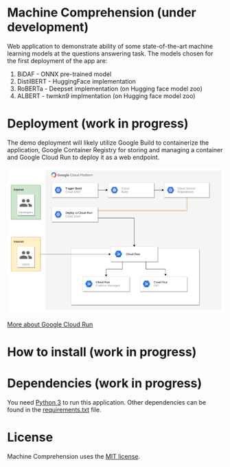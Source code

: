 # Machine Comprehension (under development)

Web application to demonstrate ability of some state-of-the-art machine learning models at the questions answering task. The models chosen for the first deployment of the app are:

1. BiDAF - ONNX pre-trained model
2. DistilBERT - HuggingFace implementation
3. RoBERTa - Deepset implementation (on Hugging face model zoo)
4. ALBERT - twmkn9 implmentation (on Hugging face model zoo)

# Deployment (work in progress)

The demo deployment will likely utilize Google Build to containerize the application, Google Container Registry for storing and managing a container and Google Cloud Run to deploy it as a web endpoint.

![Cloud Run Architecture](https://github.com/dkedar7/Data-Analyzer/blob/master/Analyzer/assets/architecture.png?raw=true)

[More about Google Cloud Run](https://cloud.google.com/run/docs/)

# How to install (work in progress)

# Dependencies (work in progress)
You need [Python 3](https://python3statement.org/) to run this application. Other dependencies can be found in the [requirements.txt](https://github.com/dkedar7/MachineComprehension/blob/master/Analyzer/requirements.txt) file.

# License
Machine Comprehension uses the [MIT license](https://github.com/dkedar7/MachineComprehension/blob/master/LICENSE).




